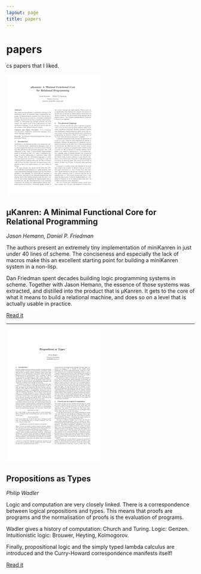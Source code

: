```yaml
---
layout: page
title: papers
---
```


<div class="hero-unit">
    <h1>papers</h1>
    <p>cs papers that I liked.</p>
</div>

<div class="book-cover">
    <img src="/img/papers/mukanren.png">
</div>

## μKanren: A Minimal Functional Core for Relational Programming

*Jason Hemann, Daniel P. Friedman*

The authors present an extremely tiny implementation of miniKanren in just
under 40 lines of scheme. The conciseness and especially the lack of macros
make this an excellent starting point for building a miniKanren system in a
non-lisp.

Dan Friedman spent decades building logic programming systems in scheme.
Together with Jason Hemann, the essence of those systems was extracted, and
distilled into the product that is μKanren. It gets to the core of what it
means to build a relational machine, and does so on a level that is actually
usable in practice.

<a href="http://webyrd.net/scheme-2013/papers/HemannMuKanren2013.pdf" class="btn btn-large btn-inverse" style="width: 100px;"><span class="icon-bookmark icon-white"></span> Read it</a>

<span class="clearfix"></span>

<hr />

<div class="book-cover">
    <img src="/img/papers/propositions-as-types.png">
</div>

## Propositions as Types

*Philip Wadler*

Logic and computation are very closely linked. There is a correspondence
between logical propositions and types. This means that proofs are programs
and the normalisation of proofs is the evaluation of programs.

Wadler gives a history of computation: Church and Turing. Logic: Genzen.
Intuitionistic logic: Brouwer, Heyting, Kolmogorov.

Finally, propositional logic and the simply typed lambda calculus are
introduced and the Curry-Howard correspondence manifests itself!

<a href="http://homepages.inf.ed.ac.uk/wadler/papers/propositions-as-types/propositions-as-types.pdf" class="btn btn-large btn-inverse" style="width: 100px;"><span class="icon-bookmark icon-white"></span> Read it</a>

<span class="clearfix"></span>
